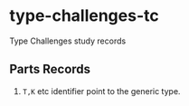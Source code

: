 # type-challenges-tc

Type Challenges study records

## Parts Records
1.  `T,K` etc identifier point to the generic type.


